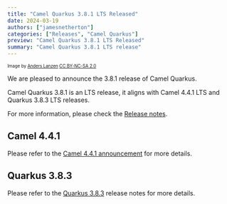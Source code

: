 ```yaml
---
title: "Camel Quarkus 3.8.1 LTS Released"
date: 2024-03-19
authors: ["jamesnetherton"]
categories: ["Releases", "Camel Quarkus"]
preview: "Camel Quarkus 3.8.1 LTS Released"
summary: "Camel Quarkus 3.8.1 LTS release"
---
```


<sub><sup>Image by <a href="https://www.flickr.com/photos/lanzen/5984113332">Anders Lanzen</a> <a href="https://creativecommons.org/licenses/by-nc-sa/2.0">CC BY-NC-SA 2.0</a></sup></sub>

We are pleased to announce the 3.8.1 release of Camel Quarkus.

Camel Quarkus 3.8.1 is an LTS release, it aligns with Camel 4.4.1 LTS and Quarkus 3.8.3 LTS releases.

For more information, please check the [Release notes](/releases/q-3.8.1/).

## Camel 4.4.1

Please refer to the [Camel 4.4.1 announcement](/blog/2024/03/RELEASE-4.4.1/) for more details.

## Quarkus 3.8.3

Please refer to the [Quarkus 3.8.3](https://github.com/quarkusio/quarkus/releases/tag/3.8.3) release notes for more details.

